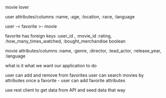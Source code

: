 movie lover

user
attributes/columns
:name, :age, :location, :race, :language

user -< favorite >- movie



favorite
has foreign keys  :user_id , :movie_id
:rating, :how_many_times_watched, :bought_merchandise boolean



movie 
attributes/columns
:name, :genre, :director, :lead_actor, :release_year, :language

what is it what we want our application to do

user can add and remove from favorites
user can search movies by attributes
once a favorite - user can add favorite attributes

use rest client to get data from API and seed data that way
